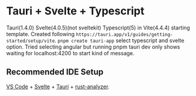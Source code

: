 # Tauri + Svelte + Typescript

Tauri(1.4.0) Svelte(4.0.5)(not sveltekit) Typescript(5) in Vite(4.4.4) starting template.
Created following `https://tauri.app/v1/guides/getting-started/setup/vite`.
`pnpm create tauri-app`
select typescript and svelte option.
Tried selecting angular but running pnpm tauri dev only shows waiting for localhost:4200 to start kind of message.

## Recommended IDE Setup

[VS Code](https://code.visualstudio.com/) + [Svelte](https://marketplace.visualstudio.com/items?itemName=svelte.svelte-vscode) + [Tauri](https://marketplace.visualstudio.com/items?itemName=tauri-apps.tauri-vscode) + [rust-analyzer](https://marketplace.visualstudio.com/items?itemName=rust-lang.rust-analyzer).

